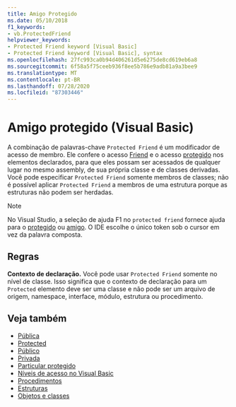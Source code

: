 ```yaml
---
title: Amigo Protegido
ms.date: 05/10/2018
f1_keywords:
- vb.ProtectedFriend
helpviewer_keywords:
- Protected Friend keyword [Visual Basic]
- Protected Friend keyword [Visual Basic], syntax
ms.openlocfilehash: 27fc993ca0b94d406261d5e6275de8cd619eb6a8
ms.sourcegitcommit: 6f58a5f75ceeb936f8ee5b786e9adb81a9a3bee9
ms.translationtype: MT
ms.contentlocale: pt-BR
ms.lasthandoff: 07/28/2020
ms.locfileid: "87303446"
---
```

# <a name="protected-friend-visual-basic"></a>Amigo protegido (Visual Basic)

A combinação de palavras-chave `Protected Friend` é um modificador de acesso de membro. Ele confere o acesso [Friend](friend.md) e o acesso [protegido](protected.md) nos elementos declarados, para que eles possam ser acessados de qualquer lugar no mesmo assembly, de sua própria classe e de classes derivadas. Você pode especificar `Protected Friend` somente membros de classes; não é possível aplicar `Protected Friend` a membros de uma estrutura porque as estruturas não podem ser herdadas.

> [!NOTE]
> No Visual Studio, a seleção de ajuda F1 no `protected friend` fornece ajuda para o [protegido](protected.md) ou [amigo](friend.md). O IDE escolhe o único token sob o cursor em vez da palavra composta.

## <a name="rules"></a>Regras

**Contexto de declaração.** Você pode usar `Protected Friend` somente no nível de classe. Isso significa que o contexto de declaração para um `Protected` elemento deve ser uma classe e não pode ser um arquivo de origem, namespace, interface, módulo, estrutura ou procedimento.

## <a name="see-also"></a>Veja também

- [Pública](public.md)
- [Protected](protected.md)
- [Público](friend.md)
- [Privada](private.md)
- [Particular protegido](./private-protected.md)
- [Níveis de acesso no Visual Basic](../../programming-guide/language-features/declared-elements/access-levels.md)
- [Procedimentos](../../programming-guide/language-features/procedures/index.md)
- [Estruturas](../../programming-guide/language-features/data-types/structures.md)
- [Objetos e classes](../../programming-guide/language-features/objects-and-classes/index.md)
